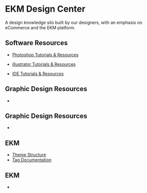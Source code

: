 # EKM Design Center
A design knowledge silo built by our designers, with an emphasis on eCommerce and the EKM platform.

## Software Resources
* [Photoshop Tutorials &amp; Resources](Photoshop/overview.md)

* [illustrator Tutorials &amp; Resources](Illustrator/overview.md)
* [IDE Tutorials &amp; Resources](IDE/overview.md)

## Graphic Design Resources
* [](/overview.md)

## Graphic Design Resources
* [](/overview.md)

## EKM
* [Theme Structure](themes/overview.md)
* [Tag Documentation](tags/overview.md)

## EKM
* [](/overview.md)
